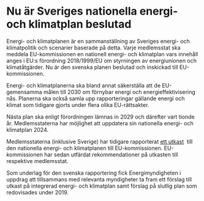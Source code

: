 # Nu är Sveriges nationella energi- och klimatplan beslutad

Energi- och klimatplanen är en sammanställning av Sveriges energi- och klimatpolitik och scenarier baserade på detta. Varje medlemsstat ska meddela EU-kommissionen en nationell energi- och klimatplan vars innehåll anges i EU:s förordning 2018/1999/EU om styrningen av energiunionen och klimatåtgärder. Nu är den svenska planen beslutad och inskickad till EU-kommissionen.

Energi- och klimatplanerna ska bland annat säkerställa att de EU-gemensamma målen till 2030 om förnybar energi och energieffektivisering nås. Planerna ska också samla upp rapporteringar gällande energi och klimat som tidigare gjorts under flera olika EU-rättsakter.

Nästa plan ska enligt förordningen lämnas in 2029 och därefter vart tionde år. Medlemsstaterna har möjlighet att uppdatera sin nationella energi- och klimatplan 2024.

Medlemsstaterna (inklusive Sverige) har tidigare rapporterat [ett utkast](/rapporter/2019/01/sveriges-utkast-pa-integrerad-nationell-energi--och-klimatplan/ "ett utkast")  till den nationella energi- och klimatplanen till EU-kommissionen. EU-kommissionen har sedan utfärdat rekommendationer på utkasten till respektive medlemsstat.

Som underlag för den svenska rapportering fick Energimyndigheten i uppdrag att tillsammans med relevanta myndigheter ta fram ett förslag till utkast på integrerad energi- och klimatplan samt förslag på slutlig plan som redovisades under 2019.

